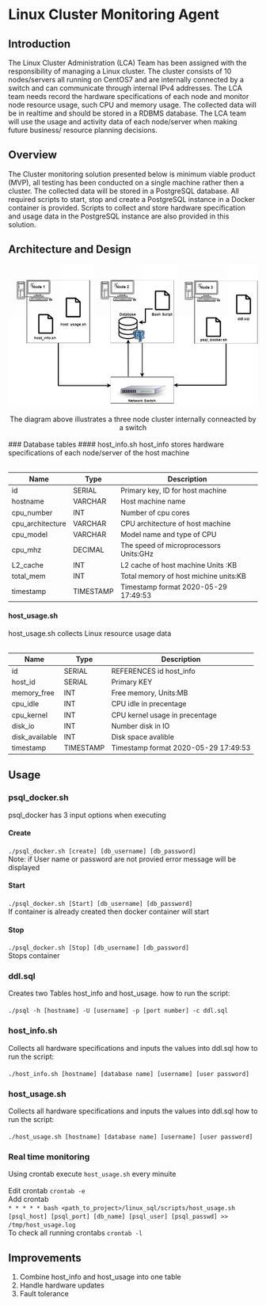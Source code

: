 # Linux Cluster Monitoring Agent
## Introduction
The Linux Cluster Administration (LCA) Team has been assigned with the responsibility of managing a Linux cluster. The cluster consists of 10 nodes/servers all running on CentOS7 and are internally connected by a switch and can communicate through internal IPv4 addresses. The LCA team needs record the hardware specifications of each node and monitor node resource usage, such CPU and memory usage. The collected data will be in realtime and should be stored in a RDBMS database. The LCA team will use the usage and activity data of each node/server when making future business/ resource planning decisions. <br />
## Overview 
The Cluster monitoring solution presented below is minimum viable product (MVP), all testing has been conducted on a single machine rather then a cluster.  The collected data will be stored in a PostgreSQL database. All required scripts to start, stop and create a PostgreSQL instance in a Docker container is provided.  Scripts to collect and store hardware specification and usage data in the PostgreSQL instance are also provided in this solution.<br />
## Architecture and Design
![My Image](./assets/my_image.png)
<center>  The diagram above illustrates a three node cluster internally conneacted by a switch </center> <br /> 
### Database tables
#### host_info.sh
host_info stores hardware specifications of each node/server of the host machine <br />  <br /> 

| Name             | Type      | Description                               |
|------------------|-----------|-------------------------------------------|
| id               | SERIAL    | Primary key, ID for host machine          |
| hostname         | VARCHAR   | Host machine name                         |
| cpu_number       | INT       | Number of cpu cores                       |
| cpu_architecture | VARCHAR   | CPU architecture of host machine          |
| cpu_model        | VARCHAR   | Model name and type of CPU                |
| cpu_mhz          | DECIMAL   | The speed of microprocessors Units:GHz    |
| L2_cache         | INT       | L2 cache of host machine Units :KB        |
| total_mem        | INT       | Total memory of host michine units:KB     |
| timestamp        | TIMESTAMP | Timestamp format 2020-05-29 17:49:53      |

#### host_usage.sh
host_usage.sh collects Linux resource usage data <br />  <br /> 

| Name             | Type      | Description                               |
|------------------|-----------|-------------------------------------------|
| id               | SERIAL    | REFERENCES id host_info                   |
| host_id          | SERIAL    | Primary KEY                               |
| memory_free      | INT       | Free memory, Units:MB                     |
| cpu_idle         | INT       | CPU idle in precentage                    |
| cpu_kernel       | INT       | CPU kernel usage in precentage            |
| disk_io          | INT       | Number disk in IO                         |
| disk_available   | INT       | Disk space avalible                       |
| timestamp        | TIMESTAMP | Timestamp format 2020-05-29 17:49:53      |

## Usage
### psql_docker.sh
psql_docker has 3 input options when executing 
#### Create 
`./psql_docker.sh [create] [db_username] [db_password]`<br /> 
Note: if User name or password are not provied error message will be displayed
#### Start
`./psql_docker.sh [Start] [db_username] [db_password]`<br /> 
If container is already created then docker container will start  
#### Stop
`./psql_docker.sh [Stop] [db_username] [db_password]`<br /> 
Stops  container
### ddl.sql
Creates two Tables host_info and host_usage. 
how to run the script:<br />  <br /> 
`./psql -h [hostname] -U [username] -p [port number] -c ddl.sql`
### host_info.sh
Collects all hardware specifications and inputs the values into ddl.sql
how to run the script:<br />  <br /> 
`./host_info.sh [hostname] [database name] [username] [user password]`
### host_usage.sh
Collects all hardware specifications and inputs the values into ddl.sql
how to run the script:<br />  <br /> 
`./host_usage.sh [hostname] [database name] [username] [user password]`
### Real time monitoring 
Using crontab execute `host_usage.sh` every minuite <br />  <br /> 
Edit crontab `crontab -e` <br /> 
Add crontab<br />
`* * * * * bash <path_to_project>/linux_sql/scripts/host_usage.sh [psql_host] [psql_port] [db_name] [psql_user] [psql_passwd] >> /tmp/host_usage.log`<br /> 
To check all running crontabs `crontab -l`
## Improvements 
1) Combine host_info and host_usage into one table
2) Handle hardware updates 
3) Fault tolerance
